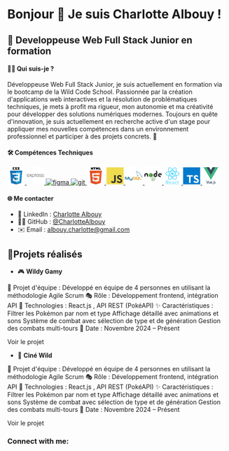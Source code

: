 # Bonjour 👋 Je suis Charlotte Albouy !
## 🚀 Developpeuse Web Full Stack Junior en formation

#### 👩‍💻 Qui suis-je ?

Développeuse Web Full Stack Junior, je suis actuellement en formation via le bootcamp de la Wild Code School. Passionnée par la création d'applications web interactives et la résolution de problématiques techniques, je mets à profit ma rigueur, mon autonomie et ma créativité pour développer des solutions numériques modernes. Toujours en quête d'innovation, je suis actuellement en recherche active d'un stage pour appliquer mes nouvelles compétences dans un environnement professionnel et participer à des projets concrets. 🎯

#### 🛠️ Compétences Techniques
<p align="left"> <a href="https://www.w3schools.com/css/" target="_blank" rel="noreferrer"> <img src="https://raw.githubusercontent.com/devicons/devicon/master/icons/css3/css3-original-wordmark.svg" alt="css3" width="40" height="40"/> </a> <a href="https://expressjs.com" target="_blank" rel="noreferrer"> <img src="https://raw.githubusercontent.com/devicons/devicon/master/icons/express/express-original-wordmark.svg" alt="express" width="40" height="40"/> </a> <a href="https://www.figma.com/" target="_blank" rel="noreferrer"> <img src="https://www.vectorlogo.zone/logos/figma/figma-icon.svg" alt="figma" width="40" height="40"/> </a> <a href="https://git-scm.com/" target="_blank" rel="noreferrer"> <img src="https://www.vectorlogo.zone/logos/git-scm/git-scm-icon.svg" alt="git" width="40" height="40"/> </a> <a href="https://www.w3.org/html/" target="_blank" rel="noreferrer"> <img src="https://raw.githubusercontent.com/devicons/devicon/master/icons/html5/html5-original-wordmark.svg" alt="html5" width="40" height="40"/> </a> <a href="https://developer.mozilla.org/en-US/docs/Web/JavaScript" target="_blank" rel="noreferrer"> <img src="https://raw.githubusercontent.com/devicons/devicon/master/icons/javascript/javascript-original.svg" alt="javascript" width="40" height="40"/> </a> <a href="https://www.mysql.com/" target="_blank" rel="noreferrer"> <img src="https://raw.githubusercontent.com/devicons/devicon/master/icons/mysql/mysql-original-wordmark.svg" alt="mysql" width="40" height="40"/> </a> <a href="https://nodejs.org" target="_blank" rel="noreferrer"> <img src="https://raw.githubusercontent.com/devicons/devicon/master/icons/nodejs/nodejs-original-wordmark.svg" alt="nodejs" width="40" height="40"/> </a> <a href="https://reactjs.org/" target="_blank" rel="noreferrer"> <img src="https://raw.githubusercontent.com/devicons/devicon/master/icons/react/react-original-wordmark.svg" alt="react" width="40" height="40"/> </a> <a href="https://www.typescriptlang.org/" target="_blank" rel="noreferrer"> <img src="https://raw.githubusercontent.com/devicons/devicon/master/icons/typescript/typescript-original.svg" alt="typescript" width="40" height="40"/> </a> <a href="https://vuejs.org/" target="_blank" rel="noreferrer"> <img src="https://raw.githubusercontent.com/devicons/devicon/master/icons/vuejs/vuejs-original-wordmark.svg" alt="vuejs" width="40" height="40"/> </a> </p>

#### 🌐 Me contacter

-  💼 LinkedIn : <a href="https://www.linkedin.com/in/charlotte-albouy-b533b298/" rel="nofollow">Charlotte Albouy</a>
-  🧑‍💻 GitHub : <a href="https://github.com/CharlotteAlbouy" rel="nofollow">@CharlotteAlbouy</a>
-  ✉️ Email : albouy.charlotte@gmail.com

## 🔭Projets réalisés

-  🎮 **Wildy Gamy**

🤝 Projet d'équipe : Développé en équipe de 4 personnes en utilisant la méthodologie Agile Scrum
🎭 Rôle : Développement frontend, intégration API
🧰 Technologies : React.js , API REST (PokéAPI)
✨ Caractéristiques :
Filtrer les Pokémon par nom et type
Affichage détaillé avec animations et sons
Système de combat avec sélection de type et de génération
Gestion des combats multi-tours
📆 Date : Novembre 2024 – Présent

Voir le projet


-  🎥 **Ciné Wild**

🤝 Projet d'équipe : Développé en équipe de 4 personnes en utilisant la méthodologie Agile Scrum
🎭 Rôle : Développement frontend, intégration API
🧰 Technologies : React.js , API REST (PokéAPI)
✨ Caractéristiques :
Filtrer les Pokémon par nom et type
Affichage détaillé avec animations et sons
Système de combat avec sélection de type et de génération
Gestion des combats multi-tours
📆 Date : Novembre 2024 – Présent

Voir le projet


<h3 align="left">Connect with me:</h3>
<p align="left">
</p>




<!--
**CharlotteAlbouy/CharlotteAlbouy** is a ✨ _special_ ✨ repository because its `README.md` (this file) appears on your GitHub profile.

Here are some ideas to get you started:

- 🔭 I’m currently working on ...
- 🌱 I’m currently learning ...
- 👯 I’m looking to collaborate on ...
- 🤔 I’m looking for help with ...
- 💬 Ask me about ...
- 📫 How to reach me: ...
- 😄 Pronouns: ...
- ⚡ Fun fact: ...
-->

